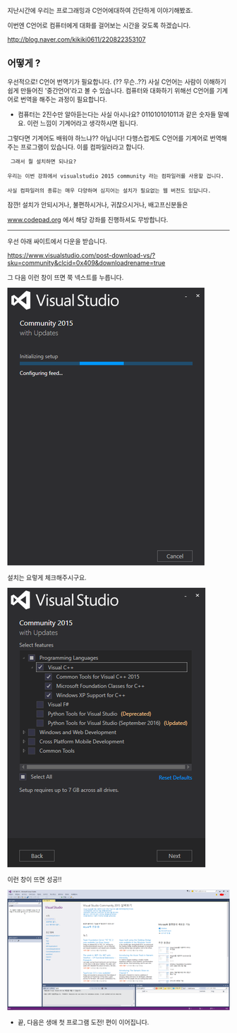​지난시간에 우리는 프로그래밍과 C언어에대하여 간단하게 이야기해봤죠.

이번엔 C언어로 컴퓨터에게 대화를 걸어보는 시간을 갖도록 하겠습니다.



http://blog.naver.com/kikiki0611/220822353107




## 어떻게 ?

우선적으로! C언어 번역기가 필요합니다. (?? 무슨..??) 사실 C언어는 사람이 이해하기 쉽게 만들어진 '중간언어'라고 볼 수 있습니다. 컴퓨터와 대화하기 위해선 C언어를 기계어로 번역을 해주는 과정이 필요합니다.


* 컴퓨터는 2진수만 알아듣는다는 사실 아시나요? 011010101011과 같은 숫자들 말예요. 이런 느낌이 기계어라고 생각하시면 됩니다.



그렇다면 기계어도 배워야 하느냐?? 아닙니다! 다행스럽게도 C언어를 기계어로 번역해주는 프로그램이 있습니다. 이를 컴파일러라고 합니다.








```
 그래서 뭘 설치하면 되나요?

우리는 이번 강좌에서 visualstudio 2015 community 라는 컴파일러를 사용할 겁니다.  

사실 컴파일러의 종류는 매우 다양하며 심지어는 설치가 필요없는 웹 버전도 있답니다.
```


잠깐! 설치가 안되시거나, 불편하시거나, 귀찮으시거나, 배고프신분들은

www.codepad.org 에서 해당 강좌를 진행하셔도 무방합니다.





----


우선 아래 싸이트에서 다운을 받습니다. 

https://www.visualstudio.com/post-download-vs/?sku=community&clcid=0x409&downloadrename=true




그 다음 이런 창이 뜨면 쭉 넥스트를 누릅니다.

![](./2-1.png)


설치는 요렇게 체크해주시구요.

![](./2-2.png)


이런 창이 뜨면 성공!!

![](./2-3.png)
 





- 끝, 다음은 생애 첫 프로그램 도전! 편이 이어집니다.